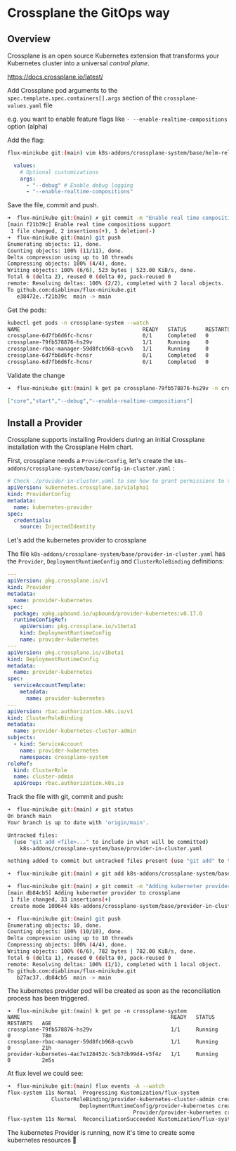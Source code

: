 # Crossplane the GitOps way

## Overview

Crossplane is an open source Kubernetes extension that transforms your Kubernetes cluster into a universal *control plane*.

https://docs.crossplane.io/latest/

Add Crossplane pod arguments to the `spec.template.spec.containers[].args` section of the `crossplane-values.yaml` file

e.g. you want to enable feature flags like `- --enable-realtime-compositions` option (alpha)

Add the flag:

```bash
flux-minikube git:(main) vim k8s-addons/crossplane-system/base/helm-release.yaml
```


```yaml
  values:
    # Optional customizations
    args:
      - "--debug" # Enable debug logging
      - "--enable-realtime-compositions"
```

Save the file, commit and push.

```bash
➜  flux-minikube git:(main) ✗ git commit -m "Enable real time compositions support" k8s-addons/crossplane-system/base/helm-release.yaml
[main f21b39c] Enable real time compositions support
 1 file changed, 2 insertions(+), 1 deletion(-)
➜  flux-minikube git:(main) git push
Enumerating objects: 11, done.
Counting objects: 100% (11/11), done.
Delta compression using up to 10 threads
Compressing objects: 100% (4/4), done.
Writing objects: 100% (6/6), 523 bytes | 523.00 KiB/s, done.
Total 6 (delta 2), reused 0 (delta 0), pack-reused 0
remote: Resolving deltas: 100% (2/2), completed with 2 local objects.
To github.com:diablinux/flux-minikube.git
   e38472e..f21b39c  main -> main
```

Get the pods:

```bash
kubectl get pods -n crossplane-system --watch
NAME                                       READY   STATUS      RESTARTS   AGE
crossplane-6d7fb6d6fc-hcnsr                0/1     Completed   0          19h
crossplane-79fb578876-hs29v                1/1     Running     0          5s
crossplane-rbac-manager-59d8fcb968-qcvvb   1/1     Running     0          19h
crossplane-6d7fb6d6fc-hcnsr                0/1     Completed   0          19h
crossplane-6d7fb6d6fc-hcnsr                0/1     Completed   0          19h
```

Validate the change

```bash
➜  flux-minikube git:(main) k get po crossplane-79fb578876-hs29v -n crossplane-system -o "jsonpath={.spec.containers..args}"
```

```json
["core","start","--debug","--enable-realtime-compositions"]
```

## Install a Provider

Crossplane supports installing Providers during an initial Crossplane installation with the Crossplane Helm chart.

First, crossplane needs a `ProviderConfig`, let's create the `k8s-addons/crossplane-system/base/config-in-cluster.yaml` :

```yaml
# Check ./provider-in-cluster.yaml to see how to grant permissions to the Provider
apiVersion: kubernetes.crossplane.io/v1alpha1
kind: ProviderConfig
metadata:
  name: kubernetes-provider
spec:
  credentials:
    source: InjectedIdentity
```

Let's add the kubernetes provider to crossplane

The file `k8s-addons/crossplane-system/base/provider-in-cluster.yaml` has the `Provider`, `DeploymentRuntimeConfig` and `ClusterRoleBinding` definitions:

```yaml
---
apiVersion: pkg.crossplane.io/v1
kind: Provider
metadata:
  name: provider-kubernetes
spec:
  package: xpkg.upbound.io/upbound/provider-kubernetes:v0.17.0
  runtimeConfigRef:
    apiVersion: pkg.crossplane.io/v1beta1
    kind: DeploymentRuntimeConfig
    name: provider-kubernetes
---
apiVersion: pkg.crossplane.io/v1beta1
kind: DeploymentRuntimeConfig
metadata:
  name: provider-kubernetes
spec:
  serviceAccountTemplate:
    metadata:
      name: provider-kubernetes
---
apiVersion: rbac.authorization.k8s.io/v1
kind: ClusterRoleBinding
metadata:
  name: provider-kubernetes-cluster-admin
subjects:
  - kind: ServiceAccount
    name: provider-kubernetes
    namespace: crossplane-system
roleRef:
  kind: ClusterRole
  name: cluster-admin
  apiGroup: rbac.authorization.k8s.io
```

Track the file with git, commit and push:

```bash
➜  flux-minikube git:(main) ✗ git status
On branch main
Your branch is up to date with 'origin/main'.

Untracked files:
  (use "git add <file>..." to include in what will be committed)
	k8s-addons/crossplane-system/base/provider-in-cluster.yaml

nothing added to commit but untracked files present (use "git add" to track)

➜  flux-minikube git:(main) ✗ git add k8s-addons/crossplane-system/base/provider-in-cluster.yaml

➜  flux-minikube git:(main) ✗ git commit -m "Adding kuberneter provider to crossplane" k8s-addons/crossplane-system/base/provider-in-cluster.yaml
[main db84cb5] Adding kuberneter provider to crossplane
 1 file changed, 33 insertions(+)
 create mode 100644 k8s-addons/crossplane-system/base/provider-in-cluster.yaml

➜  flux-minikube git:(main) git push
Enumerating objects: 10, done.
Counting objects: 100% (10/10), done.
Delta compression using up to 10 threads
Compressing objects: 100% (4/4), done.
Writing objects: 100% (6/6), 782 bytes | 782.00 KiB/s, done.
Total 6 (delta 1), reused 0 (delta 0), pack-reused 0
remote: Resolving deltas: 100% (1/1), completed with 1 local object.
To github.com:diablinux/flux-minikube.git
   b27ac37..db84cb5  main -> main
```

The kubernetes provider pod will be created as soon as the reconciliation process has been triggered.

```shell
➜  flux-minikube git:(main) k get po -n crossplane-system
NAME                                                READY   STATUS    RESTARTS   AGE
crossplane-79fb578876-hs29v                         1/1     Running   0          78m
crossplane-rbac-manager-59d8fcb968-qcvvb            1/1     Running   0          21h
provider-kubernetes-4ac7e128452c-5cb7db99d4-v5f4z   1/1     Running   0          2m5s
```

At flux level we could see:

```bash
➜  flux-minikube git:(main) flux events -A --watch
flux-system	11s	Normal	Progressing	Kustomization/flux-system	
              ClusterRoleBinding/provider-kubernetes-cluster-admin created
           	   	       DeploymentRuntimeConfig/provider-kubernetes created
           	   	                     	Provider/provider-kubernetes created
flux-system	11s	Normal	ReconciliationSucceeded	Kustomization/flux-system	Reconciliation finished in 900.193834ms, next run in 10m0s
```

The kubernetes Provider is running, now it's time to create some kubernetes resources 🚀